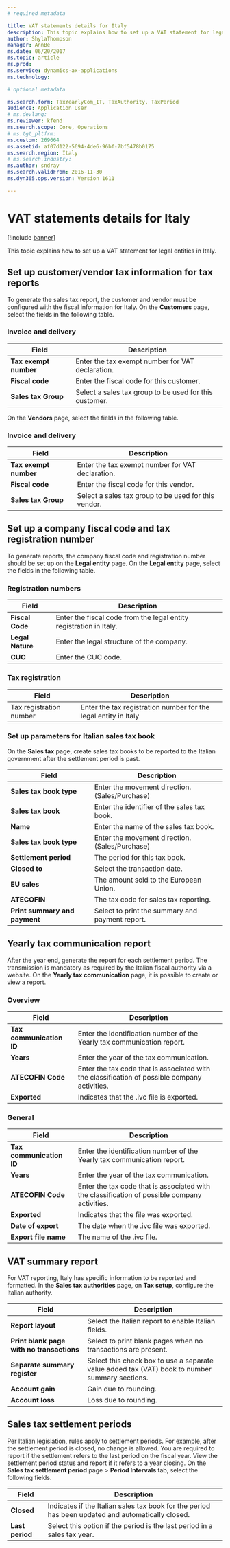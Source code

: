 ```yaml
---
# required metadata

title: VAT statements details for Italy
description: This topic explains how to set up a VAT statement for legal entities in Italy. 
author: ShylaThompson
manager: AnnBe
ms.date: 06/20/2017
ms.topic: article
ms.prod: 
ms.service: dynamics-ax-applications
ms.technology: 

# optional metadata

ms.search.form: TaxYearlyCom_IT, TaxAuthority, TaxPeriod
audience: Application User
# ms.devlang: 
ms.reviewer: kfend
ms.search.scope: Core, Operations
# ms.tgt_pltfrm: 
ms.custom: 269664
ms.assetid: af07d122-5694-4de6-96bf-7bf5478b0175
ms.search.region: Italy
# ms.search.industry: 
ms.author: sndray
ms.search.validFrom: 2016-11-30
ms.dyn365.ops.version: Version 1611

---
```


# VAT statements details for Italy

[!include [banner](../includes/banner.md)]

This topic explains how to set up a VAT statement for legal entities in Italy. 

## Set up customer/vendor tax information for tax reports

To generate the sales tax report, the customer and vendor must be configured with the fiscal information for Italy. On the **Customers** page, select the fields in the following table.

### Invoice and delivery

| **Field**             | **Description**                                        |
|-----------------------|--------------------------------------------------------|
| **Tax exempt number** | Enter the tax exempt number for VAT declaration.       |
| **Fiscal code**       | Enter the fiscal code for this customer.               |
| **Sales tax Group**   | Select a sales tax group to be used for this customer. |

On the **Vendors** page, select the fields in the following table.

### Invoice and delivery

| **Field**             | **Description**                                      |
|-----------------------|------------------------------------------------------|
| **Tax exempt number** | Enter the tax exempt number for VAT declaration.     |
| **Fiscal code**       | Enter the fiscal code for this vendor.               |
| **Sales tax Group**   | Select a sales tax group to be used for this vendor. |

## Set up a company fiscal code and tax registration number
To generate reports, the company fiscal code and registration number should be set up on the **Legal entity** page. On the **Legal entity** page, select the fields in the following table.

### Registration numbers

| **Field**        | **Description**                                                    |
|------------------|--------------------------------------------------------------------|
| **Fiscal Code**  | Enter the fiscal code from the legal entity registration in Italy. |
| **Legal Nature** | Enter the legal structure of the company.                          |
| **CUC**          | Enter the CUC code.                                                |

### Tax registration

| **Field**               | **Description**                                                 |
|-------------------------|-----------------------------------------------------------------|
| Tax registration number | Enter the tax registration number for the legal entity in Italy |

### Set up parameters for Italian sales tax book

On the **Sales tax** page, create sales tax books to be reported to the Italian government after the settlement period is past.

| **Field**                     | **Description**                                 |
|-------------------------------|-------------------------------------------------|
| **Sales tax book type**       | Enter the movement direction. (Sales/Purchase)  |
| **Sales tax book**            | Enter the identifier of the sales tax book.     |
| **Name**                      | Enter the name of the sales tax book.           |
| **Sales tax book type**       | Enter the movement direction. (Sales/Purchase)  |
| **Settlement period**         | The period for this tax book.                   |
| **Closed to**                 | Select the transaction date.                    |
| **EU sales**                  | The amount sold to the European Union.          |
| **ATECOFIN**                  | The tax code for sales tax reporting.           |
| **Print summary and payment** | Select to print the summary and payment report. |

## Yearly tax communication report
After the year end, generate the report for each settlement period. The transmission is mandatory as required by the Italian fiscal authority via a website. On the **Yearly tax communication** page, it is possible to create or view a report.

### Overview

| **Field**                | **Description**                                                                               |
|--------------------------|-----------------------------------------------------------------------------------------------|
| **Tax communication ID** | Enter the identification number of the Yearly tax communication report.                       |
| **Years**                | Enter the year of the tax communication.                                                      |
| **ATECOFIN Code**        | Enter the tax code that is associated with the classification of possible company activities. |
| **Exported**             | Indicates that the .ivc file is exported.                                                     |

### General

| **Field**                | **Description**                                                                               |
|--------------------------|-----------------------------------------------------------------------------------------------|
| **Tax communication ID** | Enter the identification number of the Yearly tax communication report.                       |
| **Years**                | Enter the year of the tax communication.                                                      |
| **ATECOFIN Code**        | Enter the tax code that is associated with the classification of possible company activities. |
| **Exported**             | Indicates that the file was exported.                                                         |
| **Date of export**       | The date when the .ivc file was exported.                                                     |
| **Export file name**     | The name of the .ivc file.                                                                    |

## VAT summary report
For VAT reporting, Italy has specific information to be reported and formatted. In the **Sales tax authorities** page, on **Tax setup**, configure the Italian authority.

| **Field**                                 | **Description**                                                                                |
|-------------------------------------------|------------------------------------------------------------------------------------------------|
| **Report layout**                         | Select the Italian report to enable Italian fields.                                            |
| **Print blank page with no transactions** | Select to print blank pages when no transactions are present.                                  |
| **Separate summary register**             | Select this check box to use a separate value added tax (VAT) book to number summary sections. |
| **Account gain**                          | Gain due to rounding.                                                                          |
| **Account loss**                          | Loss due to rounding.                                                                          |

## Sales tax settlement periods
Per Italian legislation, rules apply to settlement periods. For example, after the settlement period is closed, no change is allowed. You are required to report if the settlement refers to the last period on the fiscal year. View the settlement period status and report if it refers to a year closing. On the **Sales tax settlement period** page &gt; **Period Intervals** tab, select the following fields.


|    <strong>Field</strong>    |                                   <strong>Description</strong>                                    |
|------------------------------|---------------------------------------------------------------------------------------------------|
|   <strong>Closed</strong>    | Indicates if the Italian sales tax book for the period has been updated and automatically closed. |
| <strong>Last period</strong> |             Select this option if the period is the last period in a sales tax year.              |

